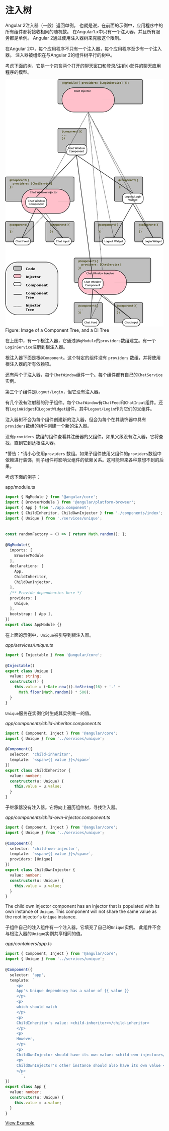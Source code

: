 # 注入树

Angular 2注入器（一般）返回单例。 也就是说，在前面的示例中，应用程序中的所有组件都将接收相同的随机数。 在Angular1.x中只有一个注入器，并且所有服务都是单例。 Angular 2通过使用注入器树来克服这个限制。

在Angular 2中，每个应用程序不只有一个注入器，每个应用程序至少有一个注入器。 注入器被组织在与Angular 2的组件树平行的树中。

考虑下面的树，它是一个包含两个打开的聊天窗口和登录/注销小部件的聊天应用程序的模型。


![Image of a Component Tree, and a DI Tree](../assets/di-tree.png)Figure: Image of a Component Tree, and a DI Tree


在上图中，有一个根注入器，它通过`@NgModule`的`providers`数组建立。有一个`LoginService`注册到根注入器。

根注入器下面是根`@Component`。这个特定的组件没有 `providers` 数组，并将使用根注入器的所有依赖项。

还有两个子注入器，每个`ChatWindow`组件一个。每个组件都有自己的`ChatService`实例。

第三个子组件是`Logout/Login`，但它没有注入器。

有几个没有注射器的孙子组件。每个`ChatWindow`有`ChatFeed`和`ChatInput`组件。还有`LoginWidget`和`LogoutWidget`组件，其中`Logout/Login`作为它们的父组件。

注入器树不会为每个组件创建新的注入器，但会为每个在其装饰器中具有`providers`数组的组件创建一个新的注入器。

没有`providers` 数组的组件查看其注册器的父组件。如果父级没有注入器，它将查找，直到它到达根注入器。

*警告：*请小心使用`providers` 数组。如果子组件使用父组件的`providers`数组中依赖进行装饰，则子组件将影响父组件的依赖关系。这可能带来各种意想不到的后果。

考虑下面的例子：

app/module.ts

```typescript
import { NgModule } from '@angular/core';
import { BrowserModule } from '@angular/platform-browser';
import { App } from './app.component';
import { ChildInheritor, ChildOwnInjector } from './components/index';
import { Unique } from './services/unique';


const randomFactory = () => { return Math.random(); };

@NgModule({
  imports: [
    BrowserModule
  ],
  declarations: [
    App,
    ChildInheritor,
    ChildOwnInjector,
  ],
  /** Provide dependencies here */
  providers: [
    Unique,
  ],
  bootstrap: [ App ],
})
export class AppModule {}
```

在上面的示例中，`Unique`被引导到根注入器。

*app/services/unique.ts*

```typescript
import { Injectable } from '@angular/core';

@Injectable()
export class Unique {
  value: string;
  constructor() {
    this.value = (+Date.now()).toString(16) + '.' +
      Math.floor(Math.random() * 500);
  }
}
```

`Unique`服务在实例化时生成其实例唯一的值。

*app/components/child-inheritor.component.ts*

```typescript
import { Component, Inject } from '@angular/core';
import { Unique } from '../services/unique';

@Component({
  selector: 'child-inheritor',
  template: `<span>{{ value }}</span>`
})
export class ChildInheritor {
  value: number;
  constructor(u: Unique) {
    this.value = u.value;
  }
}
```

子继承器没有注入器。它将向上遍历组件树，寻找注入器。

*app/components/child-own-injector.component.ts*

```typescript
import { Component, Inject } from '@angular/core';
import { Unique } from '../services/unique';

@Component({
  selector: 'child-own-injector',
  template: `<span>{{ value }}</span>`,
  providers: [Unique]
})
export class ChildOwnInjector {
  value: number;
  constructor(u: Unique) {
    this.value = u.value;
  }
}
```

The child own injector component has an injector that is populated with its own instance of `Unique`. This component will not share the same value as the root injector's `Unique` instance.

子组件自己的注入组件有一个注入器，它填充了自己的`Unique`实例。 此组件不会与根注入器的`Unique`实例共享相同的值。

*app/containers/app.ts*

```typescript
import { Component, Inject } from '@angular/core';
import { Unique } from '../services/unique';

@Component({
  selector: 'app',
  template: `
     <p>
     App's Unique dependency has a value of {{ value }}
     </p>
     <p>
     which should match
     </p>
     <p>
     ChildInheritor's value: <child-inheritor></child-inheritor>
     </p>
     <p>
     However,
     </p>
     <p>
     ChildOwnInjector should have its own value: <child-own-injector></child-own-injector>
     <p>
     ChildOwnInjector's other instance should also have its own value <child-own-injector></child-own-injector>
     </p>
       `,
})
export class App {
  value: number;
  constructor(u: Unique) {
    this.value = u.value;
  }
}
```

[View Example](http://plnkr.co/edit/5jHB4TP3IpnkWJq2wzeX?p=preview)